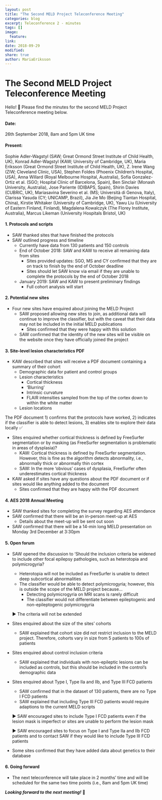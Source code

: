 ```yaml
---
layout: post
title: "The Second MELD Project Teleconference Meeting"
categories: blog
excerpt: Teleconference 2 - minutes
tags: []
image:
  feature:
link:
date: 2018-09-29
modified:
share: true
author: MariaEriksson
---
```


# The Second MELD Project Teleconference Meeting #


Hello! :wave: Please find the minutes for the second MELD Project Teleconference meeting below.

#### Date: ####

26th September 2018, 8am and 5pm UK time

#### Present: ####

Sophie Adler-Wagstyl (SAW; Great Ormond Street Institute of Child Health, UK), Konrad Adler-Wagstyl (KAW; University of Cambridge, UK), Maria Eriksson (Great Ormond Street Institute of Child Health, UK), Z. Irene Wang (ZIW; Cleveland Clinic, USA), Stephen Foldes (Phoenix Children’s Hospital, USA), Anna Willard (Royal Melbourne Hospital, Australia), Sofia Gonzalez-Ortiz et al. (SGO; Hospital Clinic of Barcelona, Spain), Ben Sinclair (Monash University, Australia), Jose Pariente (IDIBAPS, Spain), Shirin Davies (CUBRIC, UK), Mariasavina Severino et al. (MS; Università di Genova, Italy), Clarissa Yasuda (CY; UNICAMP, Brazil), Jia Jie Mo (Beijing Tiantan Hospital, China), Kirstie Whitaker (University of Cambridge, UK), Yawu Liu (University of Eastern Finland, Finland), Magdalena Kowalczyk (The Florey Institute, Australia), Marcus Likeman (University Hospitals Bristol, UK)

#### 1. Protocols and scripts ####

* SAW thanked sites that have finished the protocols 
* SAW outlined progress and timeline
    * Currently have data from 130 patients and 150 controls
    * End of October 2018: SAW and KAW to receive all remaining data from sites
        * Sites provided updates: SGO, MS and CY confirmed that they are on track to finish by the end of October deadline
        * Sites should let SAW know via email if they are unable to complete the protocols by the end of October 2018
    * January 2019: SAW and KAW to present preliminary findings
        * Full cohort analysis will start

#### 2. Potential new sites ####

* Four new sites have enquired about joining the MELD Project
    * SAW proposed allowing new sites to join, as additional data will continue to improve the classifier, but with the caveat that their data may not be included in the initial MELD publications
        * Sites confirmed that they were happy with this solution
    * SAW confirmed that the identity of the new sites will be visible on the website once they have officially joined the project

#### 3. Site-level lesion characteristics PDF ####

* KAW described that sites will receive a PDF document containing a summary of their cohort
    * Demographic data for patient and control groups
    * Lesion characteristics
        * Cortical thickness
        * ‘Blurring’
        * Intrinsic curvature
        * FLAIR intensities sampled from the top of the cortex down to within the white matter
    * Lesion locations

The PDF document 1) confirms that the protocols have worked, 2) indicates if the classifier is able to detect lesions, 3) enables site to explore their data locally :white_check_mark:

* Sites enquired whether cortical thickness is defined by FreeSurfer segmentation or by masking (as FreeSurfer segmentation is problematic in areas of dysplasia)?
    * KAW: Cortical thickness is defined by FreeSurfer segmentation. However, this is fine as the algorithm detects abnormality, i.e., abnormally thick or abnormally thin cortex
    * SAW: In the more ‘obvious’ cases of dysplasia, FreeSurfer often underestimates cortical thickness
* KAW asked if sites have any questions about the PDF document or if sites would like anything added to the document
    * Sites confirmed that they are happy with the PDF document

#### 4. AES 2018 Annual Meeting ####

* SAW thanked sites for completing the survey regarding AES attendance
* SAW confirmed that there will be an in-person meet-up at AES
    * Details about the meet-up will be sent out soon
* SAW confirmed that there will be a 14-min long MELD presentation on Monday 3rd December at 3:30pm

#### 5. Open forum ####

* SAW opened the discussion to ‘Should the inclusion criteria be widened to include other focal epilepsy pathologies, such as heterotopia and polymicrogyria?
    * Heterotopia will not be included as FreeSurfer is unable to detect deep subcortical abnormalities
    * The classifier would be able to detect polymicrogyria; however, this is outside the scope of the MELD project because...
        * Detecting polymicrogyria on MRI scans is rarely difficult
        * The classifier would not differentiate between epileptogenic and non-epileptogenic polymicrogyria

    :arrow_forward: The criteria will not be extended
* Sites enquired about the size of the sites’ cohorts
    * SAW explained that cohort size did not restrict inclusion to the MELD project. Therefore, cohorts vary in size from 5 patients to 100s of patients
* Sites enquired about control inclusion criteria
    * SAW explained that individuals with non-epileptic lesions can be included as controls, but this should be included in the control’s demographic data
* Sites enquired about Type I, Type IIa and IIb, and Type III FCD patients
    * SAW confirmed that in the dataset of 130 patients, there are no Type I FCD patients
    * SAW explained that including Type III FCD patients would require adaptions to the current MELD scripts

    :arrow_forward: SAW encouraged sites to include Type I FCD patients even if the lesion mask is imperfect or sites are unable to perform the lesion mask

    :arrow_forward: SAW encouraged sites to focus on Type I and Type IIa and IIb FCD patients and to contact SAW if they would like to include Type III FCD patients
* Some sites confirmed that they have added data about genetics to their database

#### 6. Going forward ####

* The next teleconference will take place in 2 months’ time and will be scheduled for the same two time points (i.e., 8am and 5pm UK time)



***Looking forward to the next meeting!*** :rocket:




